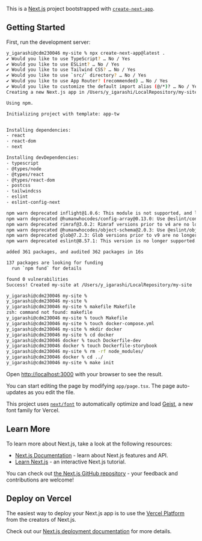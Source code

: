 This is a [Next.js](https://nextjs.org) project bootstrapped with [`create-next-app`](https://nextjs.org/docs/app/api-reference/cli/create-next-app).

## Getting Started

First, run the development server:

```bash
y_igarashi@cdm230046 my-site % npx create-next-app@latest .
✔ Would you like to use TypeScript? … No / Yes
✔ Would you like to use ESLint? … No / Yes
✔ Would you like to use Tailwind CSS? … No / Yes
✔ Would you like to use `src/` directory? … No / Yes
✔ Would you like to use App Router? (recommended) … No / Yes
✔ Would you like to customize the default import alias (@/*)? … No / Yes
Creating a new Next.js app in /Users/y_igarashi/LocalRepository/my-site.

Using npm.

Initializing project with template: app-tw 


Installing dependencies:
- react
- react-dom
- next

Installing devDependencies:
- typescript
- @types/node
- @types/react
- @types/react-dom
- postcss
- tailwindcss
- eslint
- eslint-config-next

npm warn deprecated inflight@1.0.6: This module is not supported, and leaks memory. Do not use it. Check out lru-cache if you want a good and tested way to coalesce async requests by a key value, which is much more comprehensive and powerful.
npm warn deprecated @humanwhocodes/config-array@0.13.0: Use @eslint/config-array instead
npm warn deprecated rimraf@3.0.2: Rimraf versions prior to v4 are no longer supported
npm warn deprecated @humanwhocodes/object-schema@2.0.3: Use @eslint/object-schema instead
npm warn deprecated glob@7.2.3: Glob versions prior to v9 are no longer supported
npm warn deprecated eslint@8.57.1: This version is no longer supported. Please see https://eslint.org/version-support for other options.

added 361 packages, and audited 362 packages in 16s

137 packages are looking for funding
  run `npm fund` for details

found 0 vulnerabilities
Success! Created my-site at /Users/y_igarashi/LocalRepository/my-site

y_igarashi@cdm230046 my-site % 
y_igarashi@cdm230046 my-site % 
y_igarashi@cdm230046 my-site % makefile Makefile
zsh: command not found: makefile
y_igarashi@cdm230046 my-site % touch Makefile
y_igarashi@cdm230046 my-site % touch docker-compose.yml
y_igarashi@cdm230046 my-site % mkdir docker
y_igarashi@cdm230046 my-site % cd docker
y_igarashi@cdm230046 docker % touch Dockerfile-dev
y_igarashi@cdm230046 docker % touch Dockerfile-storybook
y_igarashi@cdm230046 my-site % rm -rf node_modules/
y_igarashi@cdm230046 docker % cd ../
y_igarashi@cdm230046 my-site % make init
```

Open [http://localhost:3000](http://localhost:3000) with your browser to see the result.

You can start editing the page by modifying `app/page.tsx`. The page auto-updates as you edit the file.

This project uses [`next/font`](https://nextjs.org/docs/app/building-your-application/optimizing/fonts) to automatically optimize and load [Geist](https://vercel.com/font), a new font family for Vercel.

## Learn More

To learn more about Next.js, take a look at the following resources:

- [Next.js Documentation](https://nextjs.org/docs) - learn about Next.js features and API.
- [Learn Next.js](https://nextjs.org/learn) - an interactive Next.js tutorial.

You can check out [the Next.js GitHub repository](https://github.com/vercel/next.js) - your feedback and contributions are welcome!

## Deploy on Vercel

The easiest way to deploy your Next.js app is to use the [Vercel Platform](https://vercel.com/new?utm_medium=default-template&filter=next.js&utm_source=create-next-app&utm_campaign=create-next-app-readme) from the creators of Next.js.

Check out our [Next.js deployment documentation](https://nextjs.org/docs/app/building-your-application/deploying) for more details.

